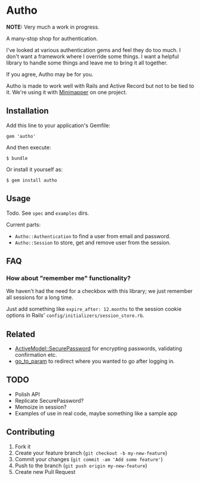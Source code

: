 # Autho

**NOTE:** Very much a work in progress.

A many-stop shop for authentication.

I've looked at various authentication gems and feel they do too much. I don't want a framework where I override some things. I want a helpful library to handle some things and leave me to bring it all together.

If you agree, Autho may be for you.

Autho is made to work well with Rails and Active Record but not to be tied to it. We're using it with [Minimapper](http://github.com/joakimk/minimapper) on one project.

## Installation

Add this line to your application's Gemfile:

    gem 'autho'

And then execute:

    $ bundle

Or install it yourself as:

    $ gem install autho

## Usage

Todo. See `spec` and `examples` dirs.

Current parts:

  * `Autho::Authentication` to find a user from email and password.
  * `Autho::Session` to store, get and remove user from the session.


## FAQ

### How about "remember me" functionality?

We haven't had the need for a checkbox with this library; we just remember all sessions for a long time.

Just add something like `expire_after: 12.months` to the session cookie options in Rails' `config/initializers/session_store.rb`.


## Related

* [ActiveModel::SecurePassword](http://api.rubyonrails.org/classes/ActiveModel/SecurePassword/ClassMethods.html) for encrypting passwords, validating confirmation etc.
* [go_to_param](https://github.com/henrik/go_to_param/) to redirect where you wanted to go after logging in.


## TODO

* Polish API
* Replicate SecurePassword?
* Memoize in session?
* Examples of use in real code, maybe something like a sample app


## Contributing

1. Fork it
2. Create your feature branch (`git checkout -b my-new-feature`)
3. Commit your changes (`git commit -am 'Add some feature'`)
4. Push to the branch (`git push origin my-new-feature`)
5. Create new Pull Request
